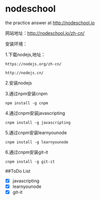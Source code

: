 # nodeschool
the practice answer at http://nodeschool.io

网站地址：http://nodeschool.io/zh-cn/

安装环境：

1.下载nodejs,地址：

	https://nodejs.org/zh-cn/  

	http://nodejs.cn/

2.安装nodejs

3.通过npm安装cnpm

	npm install -g cnpm

4.通过cnpm安装javascripting

	cnpm install -g javascripting
5.通过cnpm安装learnyounode

	cnpm install -g learnyounode
6.通过cnpm安装git-it

	cnpm install -g git-it

##ToDo List

- [x] javascripting
- [x] learnyounode
- [x] git-it
